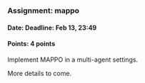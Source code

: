 ### Assignment: mappo
#### Date: Deadline: Feb 13, 23:49
#### Points: 4 points

Implement MAPPO in a multi-agent settings.

More details to come.
